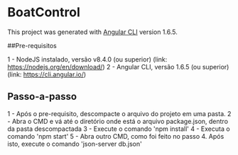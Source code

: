 # BoatControl



This project was generated with [Angular CLI](https://github.com/angular/angular-cli) version 1.6.5.

##Pre-requisitos

1 - NodeJS instalado, versão v8.4.0 (ou superior) (link: https://nodejs.org/en/download/)
2 - Angular CLI, versão 1.6.5 (ou superior) (link: https://cli.angular.io/)

## Passo-a-passo

1 - Após o pre-requisito, descompacte o arquivo do projeto em uma pasta.
2 - Abra o CMD e vá até o diretório onde está o arquivo package.json, dentro da pasta descompactada
3 - Execute o comando 'npm install'
4 - Executa o comando 'npm start'
5 - Abra outro CMD, como foi feito no passo 4. Após isto, execute o comando 'json-server db.json'
